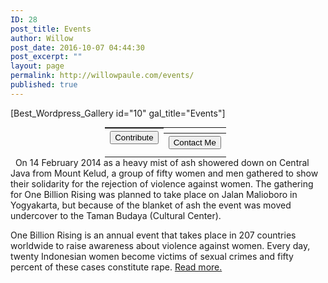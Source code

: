 ```yaml
---
ID: 28
post_title: Events
author: Willow
post_date: 2016-10-07 04:44:30
post_excerpt: ""
layout: page
permalink: http://willowpaule.com/events/
published: true
---
```

[Best_Wordpress_Gallery id="10" gal_title="Events"]
<table style="width: 40%; margin: 0 auto; margin-top: 0px;">
<tr>
<th style="display: inline-block;"><form action="https://www.paypal.com/cgi-bin/webscr" method="post" target="_blank"><input name="cmd" type="hidden" value="_s-xclick" /><input name="hosted_button_id" type="hidden" value="E3ATMCWXJ4WUU" /><input style="display: none; margin: 0 auto;" alt="PayPal - The safer, easier way to pay online!" name="submit" src="" type="image" /><button class="btn-lg">Contribute</button>
</form></th>
<th style="display: inline-block;"><a href="http://willowpaule.com/contact/"><button class="btn-lg">Contact Me</button></a></th>
</tr>
</table>
&nbsp;
On 14 February 2014 as a heavy mist of ash showered down on Central Java from Mount Kelud, a group of fifty women and men gathered to show their solidarity for the rejection of violence against women. The gathering for One Billion Rising was planned to take place on Jalan Malioboro in Yogyakarta, but because of the blanket of ash the event was moved undercover to the Taman Budaya (Cultural Center).

One Billion Rising is an annual event that takes place in 207 countries worldwide to raise awareness about violence against women. Every day, twenty Indonesian women become victims of sexual crimes and fifty percent of these cases constitute rape. <a href="http://www.insideindonesia.org/dancing-against-violence" target="_blank">Read more.</a>
